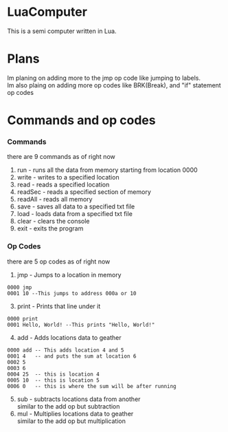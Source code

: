# LuaComputer
This is a semi computer written in Lua.

# Plans
Im planing on adding more to the jmp op code like jumping to labels. <br>
Im also plaing on adding more op codes like BRK(Break), and "if" statement op codes

# Commands and op codes
### Commands
there are 9 commands as of right now

1. run     - runs all the data from memory starting from location 0000 <br>
2. write   - writes to a specified location <br>
3. read    - reads a specified location <br>
4. readSec - reads a specified section of memory <br>
5. readAll - reads all memory <br>
6. save    - saves all data to a specified txt file <br>
7. load    - loads data from a specified txt file <br>
8. clear   - clears the console <br>
9. exit    - exits the program <br>

### Op Codes
there are 5 op codes as of right now

1. jmp   - Jumps to a location in memory <br>
```
0000 jmp
0001 10 --This jumps to address 000a or 10
```
3. print - Prints that line under it <br>
```
0000 print
0001 Hello, World! --This prints "Hello, World!"
```
4. add   - Adds locations data to geather <br>
```
0000 add -- This adds location 4 and 5
0001 4   -- and puts the sum at location 6
0002 5    
0003 6
0004 25  -- this is location 4
0005 10  -- this is location 5
0006 0   -- this is where the sum will be after running
```
5. sub   - subtracts locations data from another <br>
similar to the add op but subtraction
6. mul   - Multiplies locations data to geather <br>
similar to the add op but multiplication
